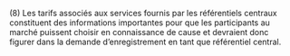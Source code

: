 (8) Les tarifs associés aux services fournis par les référentiels centraux constituent des informations importantes pour que les participants au marché puissent choisir en connaissance de cause et devraient donc figurer dans la demande d’enregistrement en tant que référentiel central.